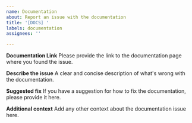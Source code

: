 ```yaml
---
name: Documentation
about: Report an issue with the documentation
title: '[DOCS] '
labels: documentation
assignees: ''

---
```


**Documentation Link**
Please provide the link to the documentation page where you found the issue.

**Describe the issue**
A clear and concise description of what's wrong with the documentation.

**Suggested fix**
If you have a suggestion for how to fix the documentation, please provide it here.

**Additional context**
Add any other context about the documentation issue here.
